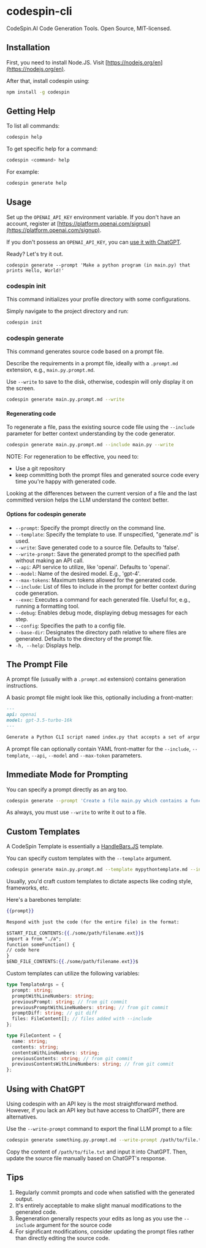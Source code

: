 # codespin-cli

CodeSpin.AI Code Generation Tools. Open Source, MIT-licensed.

## Installation

First, you need to install Node.JS. Visit [https://nodejs.org/en](https://nodejs.org/en).

After that, install codespin using:

```sh
npm install -g codespin
```

## Getting Help

To list all commands:

```sh
codespin help
```

To get specific help for a command:

```sh
codespin <command> help
```

For example:

```sh
codespin generate help
```

## Usage

Set up the `OPENAI_API_KEY` environment variable. If you don't have an account, register at [https://platform.openai.com/signup](https://platform.openai.com/signup).

If you don't possess an `OPENAI_API_KEY`, you can [use it with ChatGPT](#using-with-chatgpt).


Ready? Let's try it out.

```
codespin generate --prompt 'Make a python program (in main.py) that prints Hello, World!'
```

### codespin init

This command initializes your profile directory with some configurations.

Simply navigate to the project directory and run:

```sh
codespin init
```

### codespin generate

This command generates source code based on a prompt file.

Describe the requirements in a prompt file, ideally with a `.prompt.md` extension, e.g., `main.py.prompt.md`.

Use `--write` to save to the disk, otherwise, codespin will only display it on the screen.

```sh
codespin generate main.py.prompt.md --write
```

#### Regenerating code

To regenerate a file, pass the existing source code file using the `--include` parameter for better context understanding by the code generator.

```sh
codespin generate main.py.prompt.md --include main.py --write
```

NOTE: For regeneration to be effective, you need to:
- Use a git repository 
- keep committing both the prompt files and generated source code every time you're happy with generated code.

Looking at the differences between the current version of a file and the last committed version helps the LLM understand the context better.

#### Options for codespin generate

- `--prompt`: Specify the prompt directly on the command line.
- `--template`: Specify the template to use. If unspecified, "generate.md" is used.
- `--write`: Save generated code to a source file. Defaults to 'false'.
- `--write-prompt`: Save the generated prompt to the specified path without making an API call.
- `--api`: API service to utilize, like 'openai'. Defaults to 'openai'.
- `--model`: Name of the desired model. E.g., 'gpt-4'.
- `--max-tokens`: Maximum tokens allowed for the generated code.
- `--include`: List of files to include in the prompt for better context during code generation.
- `--exec`: Executes a command for each generated file. Useful for, e.g., running a formatting tool.
- `--debug`: Enables debug mode, displaying debug messages for each step.
- `--config`: Specifies the path to a config file.
- `--base-dir`: Designates the directory path relative to where files are generated. Defaults to the directory of the prompt file.
- `-h, --help`: Displays help.

## The Prompt File

A prompt file (usually with a `.prompt.md` extension) contains generation instructions.

A basic prompt file might look like this, optionally including a front-matter:

```markdown
---
api: openai
model: gpt-3.5-turbo-16k
---

Generate a Python CLI script named index.py that accepts a set of arguments and prints their sum.
```

A prompt file can optionally contain YAML front-matter for the `--include`, `--template`, `--api`, `--model` and `--max-token` parameters.

## Immediate Mode for Prompting

You can specify a prompt directly as an arg too.

```sh
codespin generate --prompt 'Create a file main.py which contains a function to add two numbers.'
```

As always, you must use `--write` to write it out to a file.

## Custom Templates

A CodeSpin Template is essentially a [HandleBars.JS](https://github.com/handlebars-lang/handlebars.js) template.

You can specify custom templates with the `--template` argument. 

```sh
codespin generate main.py.prompt.md --template mypythontemplate.md --include main.py --write
```

Usually, you'd craft custom templates to dictate aspects like coding style, frameworks, etc. 

Here's a barebones template:

```handlebars
{{prompt}}

Respond with just the code (for the entire file) in the format:

$START_FILE_CONTENTS:{{./some/path/filename.ext}}$
import a from "./a";
function someFunction() {
// code here
}
$END_FILE_CONTENTS:{{./some/path/filename.ext}}$
```

Custom templates can utilize the following variables:

```ts
type TemplateArgs = {
  prompt: string;
  promptWithLineNumbers: string;
  previousPrompt: string; // from git commit
  previousPromptWithLineNumbers: string; // from git commit
  promptDiff: string; // git diff
  files: FileContent[]; // files added with --include
};

type FileContent = {
  name: string;
  contents: string; 
  contentsWithLineNumbers: string;
  previousContents: string; // from git commit
  previousContentsWithLineNumbers: string; // from git commit
};
```

## Using with ChatGPT

Using codespin with an API key is the most straightforward method. However, if you lack an API key but have access to ChatGPT, there are alternatives.

Use the `--write-prompt` command to export the final LLM prompt to a file:

```sh
codespin generate something.py.prompt.md --write-prompt /path/to/file.txt
```

Copy the content of `/path/to/file.txt` and input it into ChatGPT. Then, update the source file manually based on ChatGPT's response.

## Tips

1. Regularly commit prompts and code when satisfied with the generated output.
2. It's entirely acceptable to make slight manual modifications to the generated code. 
3. Regeneration generally respects your edits as long as you use the `--include` argument for the source code
4. For significant modifications, consider updating the prompt files rather than directly editing the source code.
